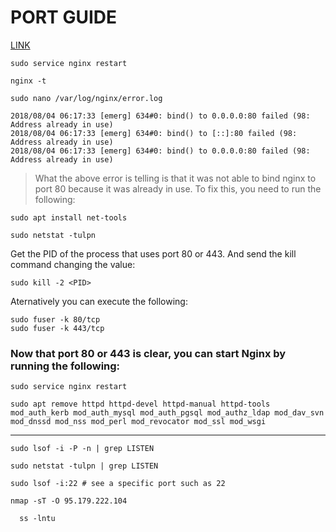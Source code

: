 # PORT GUIDE
[LINK](https://stackoverflow.com/questions/35868976/nginx-service-failed-because-the-control-process-exited)
```
sudo service nginx restart
```
```
nginx -t
```
```
sudo nano /var/log/nginx/error.log
```
```
2018/08/04 06:17:33 [emerg] 634#0: bind() to 0.0.0.0:80 failed (98: Address already in use)
2018/08/04 06:17:33 [emerg] 634#0: bind() to [::]:80 failed (98: Address already in use)
2018/08/04 06:17:33 [emerg] 634#0: bind() to 0.0.0.0:80 failed (98: Address already in use)
```
>What the above error is telling is that it was not able to bind nginx to port 80 because it was already in use.
>To fix this, you need to run the following:
```
sudo apt install net-tools
```
```
sudo netstat -tulpn
```
Get the PID of the process that uses port 80 or 443. And send the kill command changing the <PID> value:
```
sudo kill -2 <PID>
```
Aternatively you can execute the following:
```
sudo fuser -k 80/tcp
sudo fuser -k 443/tcp
```
### Now that port 80 or 443 is clear, you can start Nginx by running the following:
```
sudo service nginx restart
```
```
sudo apt remove httpd httpd-devel httpd-manual httpd-tools mod_auth_kerb mod_auth_mysql mod_auth_pgsql mod_authz_ldap mod_dav_svn mod_dnssd mod_nss mod_perl mod_revocator mod_ssl mod_wsgi
```
___
```
sudo lsof -i -P -n | grep LISTEN
```
```
sudo netstat -tulpn | grep LISTEN

```  
  ```
  sudo lsof -i:22 # see a specific port such as 22
  ```
  ```
  nmap -sT -O 95.179.222.104 
  ```
```
  ss -lntu
  ```

